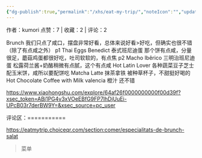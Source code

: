 ```yaml
---
{"dg-publish":true,"permalink":"/xhs/eat-my-trip/","noteIcon":"","updated":"2025-03-17T22:06:48.200+08:00"}
---
```


作者：kumori
点赞：7   |   收藏：2   |   评论：2

Brunch 我们只点了咸口，摆盘非常好看，总体来说好看>好吃，但确实也很不错（除了有点咸之外）
p1 Thai Eggs Benedict 泰式班尼迪蛋 那个饼有点咸，分量很足，蘑菇鸡蛋都很好吃，吐司软软的，有点焦
p2 Macho Ibêrico 三明治班尼迪蛋 松露荷兰酱+奶酪稍微有点腻，这个有点咸
Hot Latin Lover 各种蔬菜豆子芝士配玉米饼，咸所以要配饼吃
Matcha Latte 抹茶拿铁 被种草杯子，不甜挺好喝的
Hot Chocolate
Coffee with Milk
valencia 橙汁 还不错

https://www.xiaohongshu.com/explore/64af26f0000000000f00d39f?xsec_token=ABj1PG4v3xVOeEBfG9FP7lhDjUuEi-UPcB03r7derBW9Y=&xsec_source=pc_user

评论区：===========

https://eatmytrip.choiceqr.com/section:comer/especialitats-de-brunch-salat

> 菜单